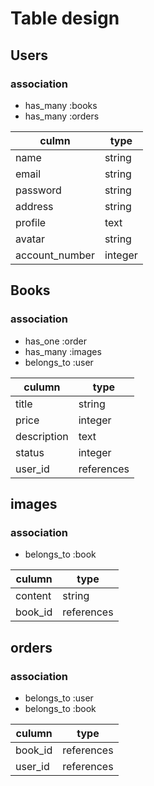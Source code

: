 # Table design

## Users
### association
- has_many :books
- has_many :orders

|culmn|type|
|-----|----|
|name|string|
|email|string|
|password|string|
|address|string|
|profile|text|
|avatar|string|
|account_number|integer|


## Books
### association
- has_one :order
- has_many :images
- belongs_to :user

|culumn|type|
|------|----|
|title|string|
|price|integer|
|description|text|
|status|integer|
|user_id|references|

## images
### association
- belongs_to :book

|culumn|type|
|------|----|
|content|string|
|book_id|references|

## orders
### association
- belongs_to :user
- belongs_to :book

|culumn|type|
|------|----|
|book_id|references|
|user_id|references|
